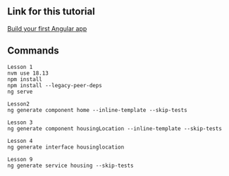 ## Link for this tutorial
[Build your first Angular app](https://angular.io/tutorial/first-app)  

## Commands

```
Lesson 1
nvm use 18.13
npm install
npm install --legacy-peer-deps
ng serve

Lesson2
ng generate component home --inline-template --skip-tests

Lesson 3
ng generate component housingLocation --inline-template --skip-tests

Lesson 4
ng generate interface housinglocation

Lesson 9
ng generate service housing --skip-tests
```